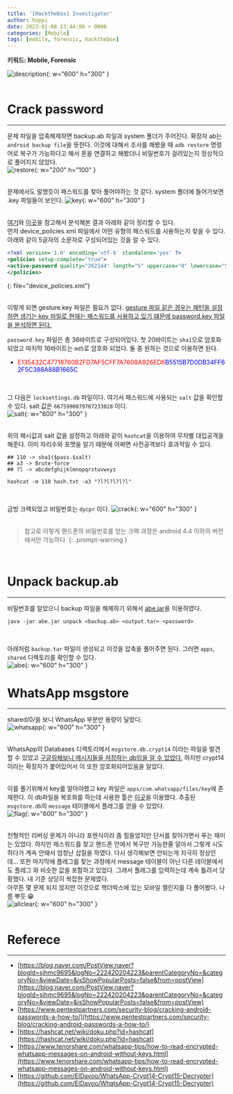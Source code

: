 ```yaml
---
title: '[Hackthebox] Investigator'
author: hoppi
date: 2023-01-08 23:44:00 + 0000
categories: [Mobile]
tags: [mobile, forensic, hackthebox]
---
```


**키워드: Mobile, Forensic**  

![description](../../../assets/img/2023-01-08/2023-01-08-description.png){: w="600" h="300" }  
<br/>

# Crack password
***
문제 파일을 압축해제하면 backup.ab 파일과 system 폴더가 주어진다. 확장자 ab는 `android backup file`을 뜻한다. 이것에 대해서 조사를 해봤을 때 `adb restore` 명령어로 복구가 가능하다고 해서 폰을 연결하고 해봤더니 비밀번호가 걸려있는지 정상적으로 풀어지지 않았다.  
![restore](../../../assets/img/2023-01-08/2023-01-08-restore.png){: w="200" h="100" }  
<br/>

문제에서도 말했듯이 패스워드를 찾아 풀어야하는 것 같다. system 폴더에 들어가보면 .key 파일들이 보인다. 
![key](../../../assets/img/2023-01-08/2023-01-08-key.png){: w="600" h="300" }  
<br/>

[여기](https://blog.naver.com/PostView.naver?blogId=sjhmc9695&logNo=222420204223&parentCategoryNo=&categoryNo=&viewDate=&isShowPopularPosts=false&from=postView)와 [이곳](https://www.pentestpartners.com/security-blog/cracking-android-passwords-a-how-to/)을 참고해서 분석해본 결과 아래와 같이 정리할 수 있다.  
먼저 device_policies.xml 파일에서 어떤 유형의 패스워드를 사용하는지 찾을 수 있다. 아래와 같이 5글자의 소문자로 구성되어있는 것을 알 수 있다.  
```xml
<?xml version='1.0' encoding='utf-8' standalone='yes' ?>
<policies setup-complete="true">
<active-password quality="262144" length="5" uppercase="0" lowercase="5" letters="5" numeric="0" symbols="0" nonletter="0" />
</policies>
```
{: file="device_policies.xml"}  
<br/>

이렇게 되면 gesture.key 파일은 필요가 없다. <u>gesture 파일 같은 경우는 패턴을 설정하면 생기는 key 파일로 현재는 패스워드를 사용하고 있기 떄문에 password.key 파일을 분석하면 된다.</u>  

`password.key` 파일은 총 36바이트로 구성되어있다. 첫 20바이트는 `sha1`으로 암호화되었고 마지막 16바이트는 `md5`로 암호화 되었다. 둘 중 원하는 것으로 이용하면 된다.  
- <span style="color:red">E135432C47718760B2FD7AF5CFF7A7608A926ED6</span><span style="color:blue">B5515B7D0DB34FF62F5C388A88B1665C</span>  
<br/>

그 다음은 `locksettings.db` 파일이다. 여기서 패스워드에 사용되는 `salt` 값을 확인할 수 있다. salt 값은 `6675990079707233028` 이다.  
![salt](../../../assets/img/2023-01-08/2023-01-08-salt.png){: w="600" h="300" }  
<br/>

위의 해시값과 salt 값을 설정하고 아래와 같이 `hashcat`을 이용하여 무차별 대입공격을 해준다. 이미 자리수와 포맷을 알기 때문에 어쩌면 사전공격보다 효과적일 수 있다.  
```shell
## 110 -> sha1($pass.$salt)
## a3 -> Brute-force
## ?l -> abcdefghijklmnopqrstuvwxyz

hashcat -m 110 hash.txt -a3 "?l?l?l?l?l"
```  
<br/>

금방 크랙되었고 비밀번호는 `dycpr` 이다.
![crack](../../../assets/img/2023-01-08/2023-01-08-crack.png){: w="600" h="300" }  
<br/>

> 참고로 이렇게 핸드폰의 비밀번호를 얻는 크랙 과정은 android 4.4 이하의 버전에서만 가능하다.
{: .prompt-warning }  
<br/>

# Unpack backup.ab
***
비밀번호를 알았으니 backup 파일을 해제하기 위해서 [abe.jar](https://sourceforge.net/projects/android-backup-processor/)을 이용하였다. 
```shell
java -jar abe.jar unpack <backup.ab> <output.tar> <password>
```
<br/>

아래처럼 `backup.tar` 파일이 생성되고 이것을 압축을 풀어주면 된다.  그러면 `apps`, `shared` 디렉토리를 확인할 수 있다.  
![abe](../../../assets/img/2023-01-08/2023-01-08-abe.png){: w="600" h="300" }
<br/>

# WhatsApp msgstore
***
shared/0/을 보니 WhatsApp 부분만 용량이 달랐다.  
![whatsapp](../../../assets/img/2023-01-08/2023-01-08-whatsapp.png){: w="600" h="300" }  
<br/>

WhatsApp의 Databases 디렉토리에서 `msgstore.db.crypt14` 이라는 파일을 발견할 수 있었고 <u>구글링해보니 메시지들을 저장하는 db임을 알 수 있었다.</u> 하지만 crypt14이라는 확장자가 붙어있어서 이 또한 암호화되어있음을 알았다.  
<br/>

이를 풀기위해서 key를 알아야했고 key 파일은 `apps/com.whatsapp/files/key`에 존재한다. 이 db파일을 복호화를 하는데 사용한 툴은 [이곳](https://github.com/ElDavoo/WhatsApp-Crypt14-Crypt15-Decrypter)을 이용했다. 추출된 `msgstore.db`의 `message` 테이블에서 플레그를 얻을 수 있었다.  
![flag](../../../assets/img/2023-01-08/2023-01-08-flag.png){: w="600" h="300" }  
<br/>

전형적인 리버싱 문제가 아니라 포렌식이라 좀 힘들었지만 단서를 찾아가면서 푸는 재미는 있었다. 하지만 패스워드를 찾고 핸드폰 안에서 복구만 가능한줄 알아서 그렇게 시도하다가 계속 안돼서 엄청난 삽질을 하였다. 다시 생각해보면 안되는게 지극히 정상인데... 또한 마지막에 플레그를 찾는 과정에서 message 테이블이 아닌 다른 테이블에서도 플레그 와 비슷한 값을 포함하고 있었다. 그래서 플레그를 입력하는데 계속 틀려서 당황했다. 내 기준 상당히 복잡한 문제였다.  
아무튼 몇 문제 되지 않지만 이것으로 핵더박스에 있는 모바일 챌린지를 다 풀어봤다. 나름 뿌듯 😁  
![allclear](../../../assets/img/2023-01-08/2023-01-08-allclear.png){: w="600" h="300" }  
<br/>

# Referece
***
- [https://blog.naver.com/PostView.naver?blogId=sjhmc9695&logNo=222420204223&parentCategoryNo=&categoryNo=&viewDate=&isShowPopularPosts=false&from=postView](https://blog.naver.com/PostView.naver?blogId=sjhmc9695&logNo=222420204223&parentCategoryNo=&categoryNo=&viewDate=&isShowPopularPosts=false&from=postView)
- [https://www.pentestpartners.com/security-blog/cracking-android-passwords-a-how-to/](https://www.pentestpartners.com/security-blog/cracking-android-passwords-a-how-to/)
- [https://hashcat.net/wiki/doku.php?id=hashcat](https://hashcat.net/wiki/doku.php?id=hashcat)
- [https://www.tenorshare.com/whatsapp-tips/how-to-read-encrypted-whatsapp-messages-on-android-without-keys.html](https://www.tenorshare.com/whatsapp-tips/how-to-read-encrypted-whatsapp-messages-on-android-without-keys.html)
- [https://github.com/ElDavoo/WhatsApp-Crypt14-Crypt15-Decrypter](https://github.com/ElDavoo/WhatsApp-Crypt14-Crypt15-Decrypter)